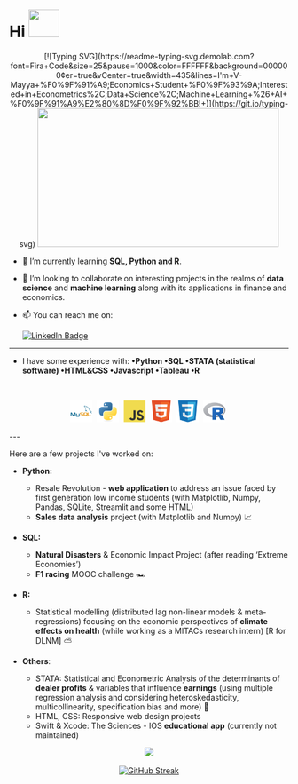 # Hi <img src="https://media0.giphy.com/media/w1OBpBd7kJqHrJnJ13/giphy.gif?cid=ecf05e47gs0y9jp64dcs2f2ti9tf7845t8zm62ic0myotppe&rid=giphy.gif&ct=s" width="55" height="50" /> 

<div align="center">
[![Typing SVG](https://readme-typing-svg.demolab.com?font=Fira+Code&size=25&pause=1000&color=FFFFFF&background=000000&center=true&vCenter=true&width=435&lines=I'm+V-Mayya+%F0%9F%91%A9;Economics+Student+%F0%9F%93%9A;Interested+in+Econometrics%2C;Data+Science%2C;Machine+Learning+%26+AI+%F0%9F%91%A9%E2%80%8D%F0%9F%92%BB!+)](https://git.io/typing-svg) 

<img src="chrisriedunsplash.jpeg" width="435" height="250" /> 
</div> 
  
- 🌱 I’m currently learning **SQL, Python and R**.
- 💞️ I’m looking to collaborate on interesting projects in the realms of **data science** and **machine learning** along with its applications in finance and economics.
- 📫 You can reach me on: 

   <div id="badges"> <a href="https://www.linkedin.com/in/vaibhavi-c-mayya"> <img src="https://img.shields.io/badge/LinkedIn-blue?style=for-the-badge&logo=linkedin&logoColor=white" alt="LinkedIn Badge"/> </a></div> 

---

- I have some experience with: **•Python •SQL •STATA (statistical software) •HTML&CSS •Javascript •Tableau •R**

<div align="center">
<br> 

  <img src="https://github.com/devicons/devicon/blob/master/icons/mysql/mysql-original-wordmark.svg" title="MySQL"  alt="MySQL" width="40" height="40"/>&nbsp;
  <img src="https://github.com/devicons/devicon/blob/master/icons/python/python-original.svg" title="Python"  alt="Python" width="40" height="40"/>&nbsp;
  <img src="https://github.com/devicons/devicon/blob/master/icons/javascript/javascript-original.svg" title="Javascript"  alt="Javascript" width="40" height="40"/>&nbsp;
  <img src="https://github.com/devicons/devicon/blob/master/icons/html5/html5-original.svg" title="HTML5"  alt="HTML5" width="40" height="40"/>&nbsp;
  <img src="https://github.com/devicons/devicon/blob/master/icons/css3/css3-original.svg" title="CSS3"  alt="CSS3" width="40" height="40"/>&nbsp;
  <img src="https://github.com/devicons/devicon/blob/master/icons/r/r-original.svg" title="R"  alt="R" width="40" height="40"/>&nbsp;
</div> 
---

Here are a few projects I've worked on:
  
- **Python:**
    - Resale Revolution - **web application** to address an issue faced by first generation low income students (with Matplotlib, Numpy, Pandas, SQLite, Streamlit and some HTML)
    - **Sales data analysis** project (with Matplotlib and Numpy) 📈
 
- **SQL:**
    - **Natural Disasters** & Economic Impact Project (after reading ‘Extreme Economies’)
    - **F1 racing** MOOC challenge 🏎️

- **R:**
    - Statistical modelling (distributed lag non-linear models & meta-regressions) focusing on the economic perspectives of **climate effects on health** (while working as a MITACs research intern) [R for DLNM] ⛅ 
 
- **Others**:
    - STATA: Statistical and Econometric Analysis of the determinants of **dealer profits** & variables that influence **earnings** (using multiple regression analysis and considering heteroskedasticity, multicollinearity, specification bias and more) 🏫 
    - HTML, CSS: Responsive web design projects
    - Swift & Xcode: The Sciences - IOS **educational app** (currently not maintained) 

<div align="center">
  
![](https://komarev.com/ghpvc/?username=V-Mayya) 

[![GitHub Streak](https://streak-stats.demolab.com?user=V-Mayya&theme=nightfox&border_radius=30&hide_current_streak=true)](https://git.io/streak-stats)

</div>

<!---
V-Mayya/V-Mayya is a ✨ special ✨ repository because its `README.md` (this file) appears on your GitHub profile.
You can click the Preview link to take a look at your changes.
--->
